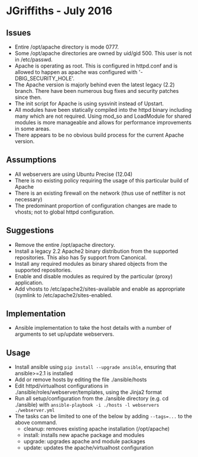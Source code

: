 # JGriffiths - July 2016

## Issues

* Entire /opt/apache directory is mode 0777.
* Some /opt/apache directories are owned by uid/gid 500. This user is not in /etc/passwd.
* Apache is operating as root. This is configured in httpd.conf and is allowed to happen as apache was configured with '-DBIG\_SECURITY\_HOLE'.
* The Apache version is majorly behind even the latest legacy (2.2) branch. There have been numerous bug fixes and security patches since then.
* The init script for Apache is using sysvinit instead of Upstart.
* All modules have been statically compiled into the httpd binary including many which are not required. Using mod\_so and LoadModule for shared modules is more manageable and allows for performance improvements in some areas.
* There appears to be no obvious build process for the current Apache version.

## Assumptions

* All webservers are using Ubuntu Precise (12.04)
* There is no existing policy requiring the usage of this particular build of Apache
* There is an existing firewall on the network (thus use of netfilter is not necessary)
* The predominant proportion of configuration changes are made to vhosts; not to global httpd configuration.

## Suggestions

* Remove the entire /opt/apache directory.
* Install a legacy 2.2 Apache2 binary distribution from the supported repositories. This also has 5y support from Canonical.
* Install any required modules as binary shared objects from the supported repositories.
* Enable and disable modules as required by the particular (proxy) application.
* Add vhosts to /etc/apache2/sites-available and enable as appropriate (symlink to /etc/apache2/sites-enabled.

## Implementation

* Ansible implementation to take the host details with a number of arguments to set up/update webservers.

## Usage

* Install ansible using `pip install --upgrade ansible`, ensuring that ansible>=2.1 is installed
* Add or remove hosts by editing the file ./ansible/hosts
* Edit httpd/virtualhost configurations in ./ansible/roles/webserver/templates, using the Jinja2 format
* Run all setup/configuration from the ./ansible directory (e.g. cd ./ansible) with `ansible-playbook -i ./hosts -l webservers ./webserver.yml`
* The tasks can be limited to one of the below by adding `--tags=...` to the above command.
  * cleanup: removes existing apache installation (/opt/apache)
  * install: installs new apache package and modules
  * upgrade: upgrades apache and module packages
  * update: updates the apache/virtualhost configuration
